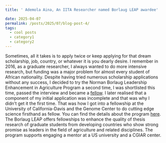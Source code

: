 ```yaml
---
title: ' Ademola Aina, An IITA Researcher named Borlaug LEAP awardee'

date: 2025-04-07
permalink: /posts/2025/07/blog-post-4/
tags:
  - cool posts
  - category1
  - category2
---
```


Sometimes, all it takes is to apply twice or keep applying for that dream scholarship, job, country, or whatever it is you dearly desire. I remember in 2016, as a graduate researcher, I always wanted to do more intensive research, but funding was a major problem for almost every student of African nationality. Despite having tried numerous scholarship applications without any success, I decided to try the Norman Borlaug Leadership Enhancement in Agriculture Program a second time, I was shortlisted this time, passed the interview and became a [fellow](https://www.iita.org/news-item/iita-graduate-researcher-named-borlaug-leap-awardee-2/). I later realised that a component of my initial application was incomplete and that was why I didn’t get it the first time. 
That was how I got into a fellowship at the University of California-Davis and the Genome Center to do cutting edge science firsthand as fellow. You can find the details about the program [here](https://caes.ucdavis.edu/outreach/geo/fellowships/borlaug-leap). The Borlaug LEAP offers fellowships to enhance the quality of thesis research of graduate students from developing countries who show strong promise as leaders in the field of agriculture and related disciplines. The program supports engaging a mentor at a US university and a CGIAR center.

